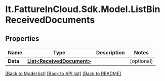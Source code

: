 # It.FattureInCloud.Sdk.Model.ListBinReceivedDocuments

## Properties

Name | Type | Description | Notes
------------ | ------------- | ------------- | -------------
**Data** | [**List&lt;ReceivedDocument&gt;**](ReceivedDocument.md) |  | [optional] 

[[Back to Model list]](../../README.md#documentation-for-models) [[Back to API list]](../../README.md#documentation-for-api-endpoints) [[Back to README]](../../README.md)

